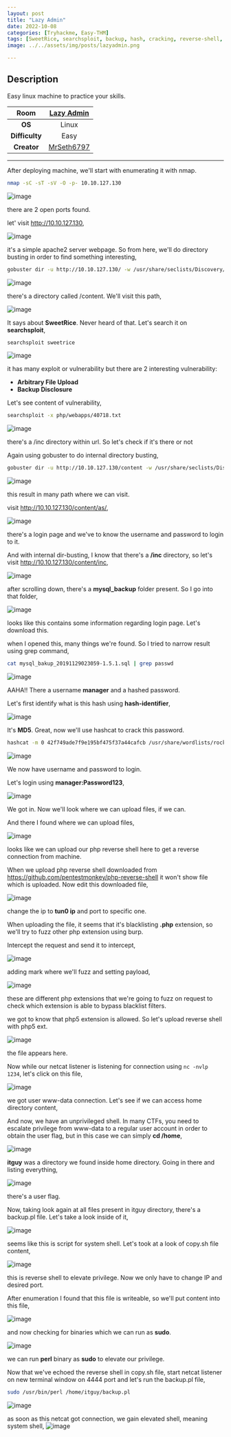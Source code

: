```yaml
---
layout: post
title: "Lazy Admin"
date: 2022-10-08
categories: [Tryhackme, Easy-THM]
tags: [SweetRice, searchsploit, backup, hash, cracking, reverse-shell, burpsuite, perl]
image: ../../assets/img/posts/lazyadmin.png 

---
```


## Description

Easy linux machine to practice your skills.

|**Room**|[Lazy Admin](https://tryhackme.com/room/lazyadmin)|
|:---:|:---:|
|**OS**|Linux|
|**Difficulty**|Easy|
|**Creator**|[MrSeth6797](https://tryhackme.com/p/MrSeth6797)|

---

After deploying machine, we'll start with enumerating it with nmap.

```bash
nmap -sC -sT -sV -O -p- 10.10.127.130
``` 

![image](https://user-images.githubusercontent.com/67465230/186403736-aff6ef5d-3def-4ab3-bf5f-855b70cfab6d.png)

there are 2 open ports found. 

let' visit http://10.10.127.130,

![image](https://user-images.githubusercontent.com/67465230/186403817-ac1abb31-b0b0-4e9e-a937-26b9a3947b50.png)

it's a simple apache2 server webpage. So from here, we'll do directory busting in order to find something interesting,

```bash
gobuster dir -u http://10.10.127.130/ -w /usr/share/seclists/Discovery/Web-Content/common.txt -x php,txt 2>/dev/null
```

![image](https://user-images.githubusercontent.com/67465230/186403872-d06d1d40-2721-463f-9924-9d498f02e307.png)

there's a directory called /content. We'll visit this path,

![image](https://user-images.githubusercontent.com/67465230/186403909-178ee88c-13a9-4408-8f79-81a8df76b94d.png)

It says about **SweetRice**. Never heard of that. Let's search it on **searchsploit**,

```bash
searchsploit sweetrice
``` 

![image](https://user-images.githubusercontent.com/67465230/186403952-31e7abc7-a1bd-4b21-8627-b8d399e5d21c.png)

it has many exploit or vulnerability but there are 2 interesting vulnerability:

 - **Arbitrary File Upload**
 - **Backup Disclosure**

Let's see content of vulnerability,

```bash
searchsploit -x php/webapps/40718.txt
``` 

![image](https://user-images.githubusercontent.com/67465230/186404016-1f7cc1de-c868-4597-a8f2-c59ebbc970d2.png)

there's a /inc directory within url. So let's check if it's there or not

Again using gobuster to do internal directory busting,

```bash
gobuster dir -u http://10.10.127.130/content -w /usr/share/seclists/Discovery/Web-Content/common.txt -x php,txt 2>/dev/null
``` 

![image](https://user-images.githubusercontent.com/67465230/186404082-868549a1-c690-48d2-aa37-eebe022d57eb.png)

this result in many path where we can visit.

visit http://10.10.127.130/content/as/,

![image](https://user-images.githubusercontent.com/67465230/186404135-e437ecfa-db72-42b4-a479-d162fc3e60e2.png)

there's a login page and we've to know the username and password to login to it.

And with internal dir-busting, I know that there's a **/inc** directory, so let's visit http://10.10.127.130/content/inc,

![image](https://user-images.githubusercontent.com/67465230/186404350-ea1c52df-a808-49ac-9f42-af66d1984460.png)

after scrolling down, there's a **mysql_backup** folder present. So I go into that folder,

![image](https://user-images.githubusercontent.com/67465230/186405159-6dd1d41c-2e72-439d-9b16-cfd1bce0d9c7.png)

looks like this contains some information regarding login page. Let's download this.

when I opened this, many things we're found. So I tried to narrow result using grep command,

```bash
cat mysql_bakup_20191129023059-1.5.1.sql | grep passwd
``` 

![image](https://user-images.githubusercontent.com/67465230/194688101-2bcf91f9-272e-45d9-aa90-34a9e919ea11.png)

AAHA!! There a username **manager** and a  hashed password. 

Let's first identify what is this hash using **hash-identifier**,

![image](https://user-images.githubusercontent.com/67465230/194688113-0988a451-dac7-4639-9d0e-91def5c6ce0e.png)

It's **MD5**. Great, now we'll use hashcat to crack this password.

```bash
hashcat -m 0 42f749ade7f9e195bf475f37a44cafcb /usr/share/wordlists/rockyou.txt
``` 

![image](https://user-images.githubusercontent.com/67465230/194688124-0c61c704-f886-46c9-b65f-daae2bd4823b.png)

We now have username and password to login. 

Let's login using **manager:Password123**,

![image](https://user-images.githubusercontent.com/67465230/186405348-61423a4d-1c5c-432a-beaf-ba96ae0dc427.png)

We got in. Now we'll look where we can upload files, if we can.

And there I found where we can upload files,

![image](https://user-images.githubusercontent.com/67465230/186405426-d9ab5908-6e93-4f1b-89da-dc8f2cd3ce64.png)

looks like we can upload our php reverse shell here to get a reverse connection from machine.

When we upload php reverse shell downloaded from https://github.com/pentestmonkey/php-reverse-shell it won't show file which is uploaded. Now edit this downloaded file,

![image](https://user-images.githubusercontent.com/67465230/186405477-c61f5103-1418-441f-8e4e-342a542355ab.png)

change the ip to **tun0 ip** and port to specific one.

When uploading the file, it seems that it's blacklisting **.php** extension, so we'll try to fuzz other php extension using burp.

Intercept the request and send it to intercept,

![image](https://user-images.githubusercontent.com/67465230/186405508-b38db7c4-cb7f-48e5-ba65-416439cd4810.png)

adding mark where we'll fuzz and setting payload,

![image](https://user-images.githubusercontent.com/67465230/186405547-944de549-edcf-46f7-93ce-70104705b137.png)

these are different php extensions that we're going to fuzz on request to check which extension is able to bypass blacklist filters.

we got to know that php5 extension is allowed. So let's upload reverse shell with php5 ext.

![image](https://user-images.githubusercontent.com/67465230/186405579-05b98358-e782-4a13-9c7e-d0fe2e9115a6.png)

the file appears here. 

Now while our netcat listener is listening for connection using `nc -nvlp 1234`, let's click on this file,

![image](https://user-images.githubusercontent.com/67465230/186405729-711f5410-2748-41ed-98e2-34c2d5ef0a12.png)

we got user www-data connection. Let's see if we can access home directory content,

And now, we have an unprivileged shell. In many CTFs, you need to escalate privilege from www-data to a regular user account in order to obtain the user flag, but in this case we can simply **cd /home**,

![image](https://user-images.githubusercontent.com/67465230/186405792-af12e10e-3780-445f-8a1a-451b52646d80.png)

**itguy** was a directory we found inside home directory. Going in there and listing everything,

![image](https://user-images.githubusercontent.com/67465230/186405857-52aa5a40-6074-4a05-b1a9-01c8d31fed32.png)

there's a user flag.

Now, taking look again at all files present in itguy directory, there's a backup.pl file. Let's take a look inside of it,

![image](https://user-images.githubusercontent.com/67465230/186405893-cc3c6cbb-5e1b-4e72-b9b3-be1426bc780d.png)

seems like this is script for system shell. Let's took at a look of copy.sh file content,

![image](https://user-images.githubusercontent.com/67465230/186406273-fcec6dde-f973-4b6c-9e36-a0c6f004fc46.png)

this is reverse shell to elevate privilege. Now we only have to change IP and desired port.

After enumeration I found that this file is writeable, so we'll put content into this file,

![image](https://user-images.githubusercontent.com/67465230/186406515-59503e76-0f72-4f07-a711-7e50bbd7207f.png)

and now checking for binaries which we can run as **sudo**.

![image](https://user-images.githubusercontent.com/67465230/186406569-6ca334e4-7a2f-4475-bcc8-bda5f3986508.png)

we can run **perl** binary as **sudo** to elevate our privilege.

Now that we've echoed the reverse shell in copy.sh file, start netcat listener on new terminal window on 4444 port and  let's run the backup.pl file,

```bash
sudo /usr/bin/perl /home/itguy/backup.pl
``` 

![image](https://user-images.githubusercontent.com/67465230/186406617-db967210-a333-46fc-bdad-06324a075643.png)

as soon as this netcat got connection, we gain elevated shell, meaning system shell,
![image](https://user-images.githubusercontent.com/67465230/186406675-6c9e7699-9e10-42a6-8fbe-ee8551d1d844.png)